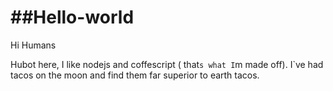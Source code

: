 ##Hello-world
===========
Hi Humans

Hubot here, I like nodejs and coffescript ( that`s what I`m made off). 
I`ve had tacos on the moon and find them far superior to earth tacos.
